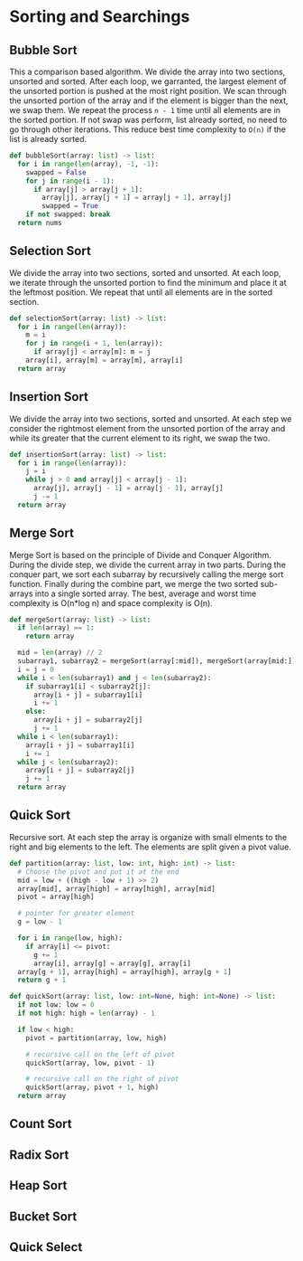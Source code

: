 # Sorting and Searchings

## Bubble Sort

This a comparison based algorithm. We divide the array into two sections, unsorted and sorted. After each loop, we garranted, the largest element of the unsorted portion is pushed at the most right position. We scan through the unsorted portion of the array and if the element is bigger than the next, we swap them. We repeat the process `n - 1` time until all elements are in the sorted portion. If not swap was perform, list already sorted, no need to go through other iterations. This reduce best time complexity to `O(n)` if the list is already sorted.

```python
def bubbleSort(array: list) -> list:
  for i in range(len(array), -1, -1):
    swapped = False
    for j in range(i - 1):
      if array[j] > array[j + 1]:
        array[j], array[j + 1] = array[j + 1], array[j]
        swapped = True
    if not swapped: break
  return nums
```

## Selection Sort

We divide the array into two sections, sorted and unsorted. At each loop, we iterate through the unsorted portion to find the minimum and place it at the leftmost position. We repeat that until all elements are in the sorted section.

```python
def selectionSort(array: list) -> list:
  for i in range(len(array)):
    m = i
    for j in range(i + 1, len(array)):
      if array[j] < array[m]: m = j
    array[i], array[m] = array[m], array[i]
  return array
```

## Insertion Sort

We divide the array into two sections, sorted and unsorted. At each step we consider the rightmost element from the unsorted portion of the array and while its greater that the current element to its right, we swap the two.

```python
def insertionSort(array: list) -> list:
  for i in range(len(array)):
    j = i
    while j > 0 and array[j] < array[j - 1]:
      array[j], array[j - 1] = array[j - 1], array[j]
      j -= 1
  return array
```

## Merge Sort

Merge Sort is based on the principle of Divide and Conquer Algorithm. During the divide step, we divide the current array in two parts. During the conquer part, we sort each subarray by recursively calling the merge sort function. Finally during the combine part, we merge the two sorted sub-arrays into a single sorted array. The best, average and worst time complexity is O(n*log n) and space complexity is O(n).

```python
def mergeSort(array: list) -> list:
  if len(array) == 1:
    return array

  mid = len(array) // 2
  subarray1, subarray2 = mergeSort(array[:mid]), mergeSort(array[mid:])
  i = j = 0
  while i < len(subarray1) and j < len(subarray2):
    if subarray1[i] < subarray2[j]:
      array[i + j] = subarray1[i]
      i += 1
    else:
      array[i + j] = subarray2[j]
      j += 1
  while i < len(subarray1):
    array[i + j] = subarray1[i]
    i += 1
  while j < len(subarray2):
    array[i + j] = subarray2[j]
    j += 1
  return array
```

## Quick Sort
Recursive sort. At each step the array is organize with small elments to the right and big elements to the left. The elements are split given a pivot value.

```python
def partition(array: list, low: int, high: int) -> list:
  # Choose the pivot and put it at the end
  mid = low + ((high - low + 1) >> 2)
  array[mid], array[high] = array[high], array[mid]
  pivot = array[high]

  # pointer for greater element
  g = low - 1

  for i in range(low, high):
    if array[i] <= pivot:
      g += 1
      array[i], array[g] = array[g], array[i]
  array[g + 1], array[high] = array[high], array[g + 1]
  return g + 1

def quickSort(array: list, low: int=None, high: int=None) -> list:
  if not low: low = 0
  if not high: high = len(array) - 1

  if low < high:
    pivot = partition(array, low, high)

    # recursive call on the left of pivot
    quickSort(array, low, pivot - 1)

    # recursive call on the right of pivot
    quickSort(array, pivot + 1, high)
  return array
```

## Count Sort

## Radix Sort

## Heap Sort

## Bucket Sort

## Quick Select